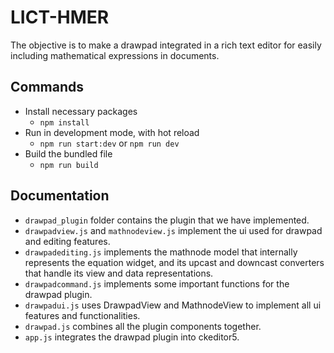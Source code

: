 # LICT-HMER

The objective is to make a drawpad integrated in a rich text editor for easily including mathematical expressions in documents.

## Commands
- Install necessary packages 
  - `npm install`
- Run in development mode, with hot reload
  - `npm run start:dev` or `npm run dev` 
- Build the bundled file
  - `npm run build`

## Documentation
- `drawpad_plugin` folder contains the plugin that we have implemented. 
- `drawpadview.js` and `mathnodeview.js` implement the ui used for drawpad and editing features.
- `drawpadediting.js` implements the mathnode model that internally represents the equation widget, and its upcast and downcast converters that 
  handle its view and data representations.
- `drawpadcommand.js` implements some important functions for the drawpad plugin.
- `drawpadui.js` uses DrawpadView and MathnodeView to implement all ui features and functionalities.
- `drawpad.js` combines all the plugin components together.
- `app.js` integrates the drawpad plugin into ckeditor5.
